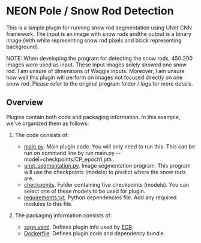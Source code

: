 # NEON Pole / Snow Rod Detection

This is a simple plugin for running snow rod segmentation using UNet CNN framework. The input is an image with snow rods andthe output is a binary image (with white representing snow rod pixels and black representing background).

NOTE: When developing the program for detecting the snow rods, 450:200 images were used as input. These input images solely showed one snow rod. I am unsure of dimensions of Waggle inputs. Moreover, I am unsure how well this plugin will perform on images not focused directly on one snow rod. Please refer to the original program folder / logs for more details. 

## Overview

Plugins contain both code and packaging information. In this example, we've organized them as follows:

1. The code consists of:
    * [main.py](./main.py). Main plugin code. You will only need to run this. This can be run on command line by run main.py --model=checkpoints/CP_epoch1.pth . 
    * [unet_segmentation.py](./unet_segmentation.py). Image segmentation program. This program will use the checkpoints (models) to predict where the snow rods are.
    * [checkpoints](./checkpoints). Folder containing five checkpoints (models). You can select one of these models to be used for plugin. 
    * [requirements.txt](./requirements.txt). Python dependencies file. Add any required modules to this file.

2. The packaging information consists of: 
    * [sage.yaml](./sage.yaml). Defines plugin info used by [ECR](https://portal.sagecontinuum.org). 
    * [Dockerfile](./Dockerfile). Defines plugin code and dependency bundle.
